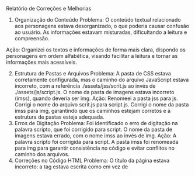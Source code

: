 Relatório de Correções e Melhorias
1. Organização do Conteúdo
Problema:
O conteúdo textual relacionado aos personagens estava desorganizado, o que poderia causar confusão ao usuário. As informações estavam misturadas, dificultando a leitura e compreensão.

Ação:
Organizei os textos e informações de forma mais clara, dispondo os personagens em ordem alfabética, visando facilitar a leitura e tornar as informações mais acessíveis.

2. Estrutura de Pastas e Arquivos
Problema:
A pasta de CSS estava corretamente configurada, mas o caminho do arquivo JavaScript estava incorreto, com a referência ./assets/jss/scrit.js ao invés de ./assets/js/script.js.
O nome da pasta de imagens estava incorreto (imss), quando deveria ser img.
Ação:
Renomeei a pasta jss para js.
Corrigi o nome do arquivo scrit.js para script.js.
Corrigi o nome da pasta imss para img, garantindo que os caminhos estejam corretos e a estrutura de pastas esteja adequada.
3. Erros de Digitação
Problema:
Foi identificado o erro de digitação na palavra scripto, que foi corrigido para script.
O nome da pasta de imagens estava errado, com o nome imss ao invés de img.
Ação:
A palavra scripto foi corrigida para script.
A pasta imss foi renomeada para img para garantir consistência no código e evitar conflitos no caminho dos arquivos.
4. Correções no Código HTML
Problema:
O título da página estava incorreto: a tag estava escrita como <titlle> em vez de <title>, o que poderia gerar problemas de renderização e acessibilidade.
Algumas tags <p> não estavam corretamente fechadas, o que comprometia a estrutura do documento HTML.
Ação:
Corrigi a tag do título da página de <titlle> para <title>.
Fechei todas as tags <p> corretamente, garantindo que a estrutura HTML esteja válida e a página seja renderizada corretamente pelos navegadores.
Conclusão
As melhorias implementadas visam corrigir erros de estrutura de pastas, organização do conteúdo e erros de digitação, além de otimizar a integridade e a clareza do código. As alterações seguem as boas práticas de desenvolvimento web, garantindo que o código esteja bem estruturado, fácil de manter e de compreender.
